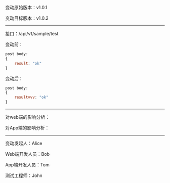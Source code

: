 
变动原始版本：v1.0.1


变动目标版本：v1.0.2

***

接口：/api/v1/sample/test


变动前：
```javascript
post body:
{
    result: "ok"
}
```

变动后：
```javascript
post body:
{
    resultvvv: "ok"
}
```

***

对web端的影响分析：


对App端的影响分析：


***


变动发起人：Alice


Web端开发人员：Bob


App端开发人员：Tom


测试工程师：John
